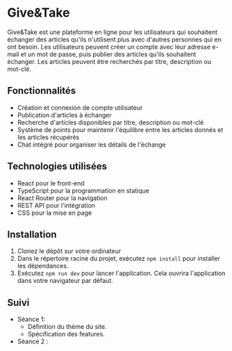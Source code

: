 # Give&Take

Give&Take est une plateforme en ligne pour les utilisateurs qui souhaitent échanger des articles qu'ils n'utilisent plus avec d'autres personnes qui en ont besoin. Les utilisateurs peuvent créer un compte avec leur adresse e-mail et un mot de passe, puis publier des articles qu'ils souhaitent échanger. Les articles peuvent être recherchés par titre, description ou mot-clé.

## Fonctionnalités

- Création et connexion de compte utilisateur
- Publication d'articles à échanger
- Recherche d'articles disponibles par titre, description ou mot-clé
- Système de points pour maintenir l'équilibre entre les articles donnés et les articles récupérés
- Chat intégré pour organiser les détails de l'échange

## Technologies utilisées

- React pour le front-end
- TypeScript pour la programmation en statique
- React Router pour la navigation
- REST API pour l'intégration
- CSS pour la mise en page

## Installation

1. Clonez le dépôt sur votre ordinateur
2. Dans le répertoire racine du projet, exécutez `npm install` pour installer les dépendances.
3. Exécutez `npm run dev` pour lancer l'application. Cela ouvrira l'application dans votre navigateur par défaut.

## Suivi

- Séance 1:
  - Définition du thème du site.
  - Spécification des features.
- Séance 2 : 
 

